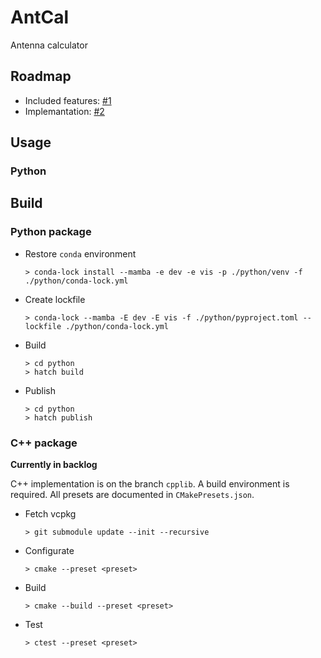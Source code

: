 # AntCal

Antenna calculator

## Roadmap

- Included features: [#1](https://github.com/atlanswer/AntCal/issues/1)
- Implemantation: [#2](https://github.com/atlanswer/AntCal/issues/2)

## Usage

### Python

## Build

### Python package

- Restore `conda` environment
  ```shell
  > conda-lock install --mamba -e dev -e vis -p ./python/venv -f ./python/conda-lock.yml
  ```
- Create lockfile
  ```shell
  > conda-lock --mamba -E dev -E vis -f ./python/pyproject.toml --lockfile ./python/conda-lock.yml
  ```
- Build
  ```shell
  > cd python
  > hatch build
  ``` 
- Publish
  ```shell
  > cd python
  > hatch publish
  ```

### C++ package

**Currently in backlog**

C++ implementation is on the branch `cpplib`. A build environment is required. All presets are documented in `CMakePresets.json`.

- Fetch vcpkg
  ```shell
  > git submodule update --init --recursive
  ```
- Configurate
  ```shell
  > cmake --preset <preset>
  ```
- Build
  ```shell
  > cmake --build --preset <preset>
  ```
- Test
  ```shell
  > ctest --preset <preset>
  ```
